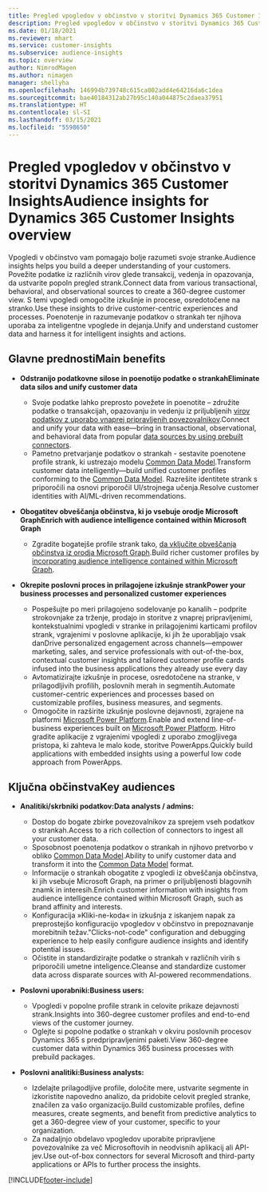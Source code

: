 ```yaml
---
title: Pregled vpogledov v občinstvo v storitvi Dynamics 365 Customer Insights
description: Pregled vpogledov v občinstvo v storitvi Dynamics 365 Customer Insights
ms.date: 01/18/2021
ms.reviewer: mhart
ms.service: customer-insights
ms.subservice: audience-insights
ms.topic: overview
author: NimrodMagen
ms.author: nimagen
manager: shellyha
ms.openlocfilehash: 146994b739748c615ca002add4e64216da6c1dea
ms.sourcegitcommit: bae40184312ab27b95c140a044875c2daea37951
ms.translationtype: HT
ms.contentlocale: sl-SI
ms.lasthandoff: 03/15/2021
ms.locfileid: "5598650"
---
```

# <a name="audience-insights-for-dynamics-365-customer-insights-overview"></a><span data-ttu-id="1e501-103">Pregled vpogledov v občinstvo v storitvi Dynamics 365 Customer Insights</span><span class="sxs-lookup"><span data-stu-id="1e501-103">Audience insights for Dynamics 365 Customer Insights overview</span></span>

<span data-ttu-id="1e501-104">Vpogledi v občinstvo vam pomagajo bolje razumeti svoje stranke.</span><span class="sxs-lookup"><span data-stu-id="1e501-104">Audience insights helps you build a deeper understanding of your customers.</span></span> <span data-ttu-id="1e501-105">Povežite podatke iz različnih virov glede transakcij, vedenja in opazovanja, da ustvarite popoln pregled strank.</span><span class="sxs-lookup"><span data-stu-id="1e501-105">Connect data from various transactional, behavioral, and observational sources to create a 360-degree customer view.</span></span> <span data-ttu-id="1e501-106">S temi vpogledi omogočite izkušnje in procese, osredotočene na stranko.</span><span class="sxs-lookup"><span data-stu-id="1e501-106">Use these insights to drive customer-centric experiences and processes.</span></span> <span data-ttu-id="1e501-107">Poenotenje in razumevanje podatkov o strankah ter njihova uporaba za inteligentne vpoglede in dejanja.</span><span class="sxs-lookup"><span data-stu-id="1e501-107">Unify and understand customer data and harness it for intelligent insights and actions.</span></span>

## <a name="main-benefits"></a><span data-ttu-id="1e501-108">Glavne prednosti</span><span class="sxs-lookup"><span data-stu-id="1e501-108">Main benefits</span></span> 

- <span data-ttu-id="1e501-109">**Odstranijo podatkovne silose in poenotijo podatke o strankah**</span><span class="sxs-lookup"><span data-stu-id="1e501-109">**Eliminate data silos and unify customer data**</span></span>

  - <span data-ttu-id="1e501-110">Svoje podatke lahko preprosto povežete in poenotite – združite podatke o transakcijah, opazovanju in vedenju iz priljubljenih [virov podatkov z uporabo vnaprej pripravljenih povezovalnikov](data-sources.md).</span><span class="sxs-lookup"><span data-stu-id="1e501-110">Connect and unify your data with ease—bring in transactional, observational, and behavioral data from popular [data sources by using prebuilt connectors](data-sources.md).</span></span>
  - <span data-ttu-id="1e501-111">Pametno pretvarjanje podatkov o strankah - sestavite poenotene profile strank, ki ustrezajo modelu [Common Data Model](/common-data-model/).</span><span class="sxs-lookup"><span data-stu-id="1e501-111">Transform customer data intelligently—build unified customer profiles conforming to the [Common Data Model](/common-data-model/).</span></span> <span data-ttu-id="1e501-112">Razrešite identitete strank s priporočili na osnovi priporočil UI/strojnega učenja.</span><span class="sxs-lookup"><span data-stu-id="1e501-112">Resolve customer identities with AI/ML-driven recommendations.</span></span>

- <span data-ttu-id="1e501-113">**Obogatitev obveščanja občinstva, ki jo vsebuje orodje Microsoft Graph**</span><span class="sxs-lookup"><span data-stu-id="1e501-113">**Enrich with audience intelligence contained within Microsoft Graph**</span></span>

  - <span data-ttu-id="1e501-114">Zgradite bogatejše profile strank tako, [da vključite obveščanja občinstva iz orodja Microsoft Graph](enrichment-microsoft-graph.md).</span><span class="sxs-lookup"><span data-stu-id="1e501-114">Build richer customer profiles by [incorporating audience intelligence contained within Microsoft Graph](enrichment-microsoft-graph.md).</span></span>  

- <span data-ttu-id="1e501-115">**Okrepite poslovni proces in prilagojene izkušnje strank**</span><span class="sxs-lookup"><span data-stu-id="1e501-115">**Power your business processes and personalized customer experiences**</span></span>

  - <span data-ttu-id="1e501-116">Pospešujte po meri prilagojeno sodelovanje po kanalih – podprite strokovnjake za trženje, prodajo in storitve z vnaprej pripravljenimi, kontekstualnimi vpogledi v stranke in prilagojenimi karticami profilov strank, vgrajenimi v poslovne aplikacije, ki jih že uporabljajo vsak dan</span><span class="sxs-lookup"><span data-stu-id="1e501-116">Drive personalized engagement across channels—empower marketing, sales, and service professionals with out-of-the-box, contextual customer insights and tailored customer profile cards infused into the business applications they already use every day</span></span>
  - <span data-ttu-id="1e501-117">Avtomatizirajte izkušnje in procese, osredotočene na stranke, v prilagodljivih profilih, poslovnih merah in segmentih.</span><span class="sxs-lookup"><span data-stu-id="1e501-117">Automate customer-centric experiences and processes based on customizable profiles, business measures, and segments.</span></span>
  - <span data-ttu-id="1e501-118">Omogočite in razširite izkušnje poslovne dejavnosti, zgrajene na platformi [Microsoft Power Platform](https://powerplatform.microsoft.com/).</span><span class="sxs-lookup"><span data-stu-id="1e501-118">Enable and extend line-of-business experiences built on [Microsoft Power Platform](https://powerplatform.microsoft.com/).</span></span> <span data-ttu-id="1e501-119">Hitro gradite aplikacije z vgrajenimi vpogledi z uporabo zmogljivega pristopa, ki zahteva le malo kode, storitve PowerApps.</span><span class="sxs-lookup"><span data-stu-id="1e501-119">Quickly build applications with embedded insights using a powerful low code approach from PowerApps.</span></span>  

## <a name="key-audiences"></a><span data-ttu-id="1e501-120">Ključna občinstva</span><span class="sxs-lookup"><span data-stu-id="1e501-120">Key audiences</span></span>

- <span data-ttu-id="1e501-121">**Analitiki/skrbniki podatkov:**</span><span class="sxs-lookup"><span data-stu-id="1e501-121">**Data analysts / admins:**</span></span>

  - <span data-ttu-id="1e501-122">Dostop do bogate zbirke povezovalnikov za sprejem vseh podatkov o strankah.</span><span class="sxs-lookup"><span data-stu-id="1e501-122">Access to a rich collection of connectors to ingest all your customer data.</span></span>
  - <span data-ttu-id="1e501-123">Sposobnost poenotenja podatkov o strankah in njihovo pretvorbo v obliko [Common Data Model](/common-data-model/).</span><span class="sxs-lookup"><span data-stu-id="1e501-123">Ability to unify customer data and transform it into the [Common Data Model](/common-data-model/) format.</span></span>
  - <span data-ttu-id="1e501-124">Informacije o strankah obogatite z vpogledi iz obveščanja občinstva, ki jih vsebuje Microsoft Graph, na primer o priljubljenosti blagovnih znamk in interesih.</span><span class="sxs-lookup"><span data-stu-id="1e501-124">Enrich customer information with insights from audience intelligence contained within Microsoft Graph, such as brand affinity and interests.</span></span>
  - <span data-ttu-id="1e501-125">Konfiguracija »Kliki-ne-koda« in izkušnja z iskanjem napak za preprostejšo konfiguracijo vpogledov v občinstvo in prepoznavanje morebitnih težav.</span><span class="sxs-lookup"><span data-stu-id="1e501-125">"Clicks-not-code" configuration and debugging experience to help easily configure audience insights and identify potential issues.</span></span>
  - <span data-ttu-id="1e501-126">Očistite in standardizirajte podatke o strankah v različnih virih s priporočili umetne inteligence.</span><span class="sxs-lookup"><span data-stu-id="1e501-126">Cleanse and standardize customer data across disparate sources with AI-powered recommendations.</span></span>  

- <span data-ttu-id="1e501-127">**Poslovni uporabniki:**</span><span class="sxs-lookup"><span data-stu-id="1e501-127">**Business users:**</span></span>

  - <span data-ttu-id="1e501-128">Vpogledi v popolne profile strank in celovite prikaze dejavnosti strank.</span><span class="sxs-lookup"><span data-stu-id="1e501-128">Insights into 360-degree customer profiles and end-to-end views of the customer journey.</span></span>
  - <span data-ttu-id="1e501-129">Oglejte si popolne podatke o strankah v okviru poslovnih procesov Dynamics 365 s predpripravljenimi paketi.</span><span class="sxs-lookup"><span data-stu-id="1e501-129">View 360-degree customer data within Dynamics 365 business processes with prebuild packages.</span></span>

- <span data-ttu-id="1e501-130">**Poslovni analitiki:**</span><span class="sxs-lookup"><span data-stu-id="1e501-130">**Business analysts:**</span></span>

  - <span data-ttu-id="1e501-131">Izdelajte prilagodljive profile, določite mere, ustvarite segmente in izkoristite napovedno analizo, da pridobite celovit pregled stranke, značilen za vašo organizacijo.</span><span class="sxs-lookup"><span data-stu-id="1e501-131">Build customizable profiles, define measures, create segments, and benefit from predictive analytics to get a 360-degree view of your customer, specific to your organization.</span></span>  
  - <span data-ttu-id="1e501-132">Za nadaljnjo obdelavo vpogledov uporabite pripravljene povezovalnike za več Microsoftovih in neodvisnih aplikacij ali API-jev.</span><span class="sxs-lookup"><span data-stu-id="1e501-132">Use out-of-box connectors for several Microsoft and third-party applications or APIs to further process the insights.</span></span>


[!INCLUDE[footer-include](../includes/footer-banner.md)]